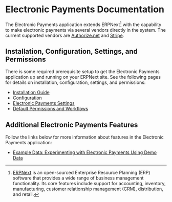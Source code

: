 # Electronic Payments Documentation

The Electronic Payments application extends ERPNext[^1] with the capability to make electronic payments via several vendors directly in the system. The current supported vendors are [Authorize.net](www.authorize.net) and [Stripe](stripe.com).

## Installation, Configuration, Settings, and Permissions

There is some required prerequisite setup to get the Electronic Payments application up and running on your ERPNext site. See the following pages for details on installation, configuration, settings, and permissions:

- [Installation Guide](../README.md)
- [Configuration](./configuration.md)
- [Electronic Payments Settings](./settings.md)
- [Default Permissions and Workflows](./permissions.md)

## Additional Electronic Payments Features

Follow the links below for more information about features in the Electronic Payments application:

- [Example Data: Experimenting with Electronic Payments Using Demo Data](./exampledata.md)

[^1]: [ERPNext](https://erpnext.com/) is an open-sourced Enterprise Resource Planning (ERP) software that provides a wide range of business management functionality. Its core features include support for accounting, inventory, manufacturing, customer relationship management (CRM), distribution, and retail.
